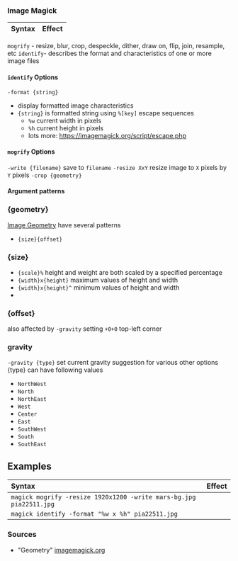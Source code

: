 ### Image Magick

Syntax | Effect
:--- | :---
`mogrify` - resize, blur, crop, despeckle, dither, draw on, flip, join, resample, etc
`identify`- describes the format and characteristics of one or more image files

#### `identify` Options
`-format {string}` 
  - display formatted image characteristics
  - `{string}` is formatted string using `%[key]` escape sequences
    - `%w` current width in pixels
    - `%h` current height in pixels
    - lots more: https://imagemagick.org/script/escape.php

#### `mogrify` Options
`-write {filename}`
  save to `filename`
`-resize XxY`
  resize image to `X` pixels by `Y` pixels
`-crop {geometry}`
  
#### Argument patterns
### {geometry}
[Image Geometry](https://imagemagick.org/script/command-line-processing.php#geometry) have several patterns
  - `{size}{offset}`

### {size}
  - `{scale}%` height and weight are both scaled by a specified percentage
  - `{width}x{height}` maximum values of height and width
  - `{width}x{height}^` minimum values of height and width
  - 
### {offset}
also affected by `-gravity` setting
`+0+0`
  top-left corner
### gravity
`-gravity {type}`
  set current gravity suggestion for various other options
  {type} can have following values
  - `NorthWest`
  - `North`
  - `NorthEast`
  - `West`
  - `Center`
  - `East`
  - `SouthWest`
  - `South`
  - `SouthEast`

## Examples

Syntax | Effect
:--- | :---
`magick mogrify -resize 1920x1200 -write mars-bg.jpg pia22511.jpg` |
`magick identify -format "%w x %h" pia22511.jpg` | 

### Sources
  - "Geometry" [imagemagick.org](https://imagemagick.org/script/command-line-processing.php#geometry)
